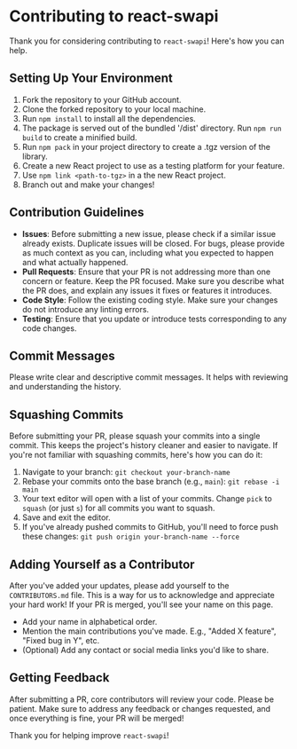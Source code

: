 # Contributing to react-swapi

Thank you for considering contributing to `react-swapi`! Here's how you can help.

## Setting Up Your Environment

1. Fork the repository to your GitHub account.
2. Clone the forked repository to your local machine.
3. Run `npm install` to install all the dependencies.
4. The package is served out of the bundled '/dist' directory. Run `npm run build` to create a minified build.
5. Run `npm pack` in your project directory to create a .tgz version of the library.
6. Create a new React project to use as a testing platform for your feature.
7. Use `npm link <path-to-tgz>` in a the new React project.
8. Branch out and make your changes!

## Contribution Guidelines

- **Issues**: Before submitting a new issue, please check if a similar issue already exists. Duplicate issues will be closed. For bugs, please provide as much context as you can, including what you expected to happen and what actually happened.
- **Pull Requests**: Ensure that your PR is not addressing more than one concern or feature. Keep the PR focused. Make sure you describe what the PR does, and explain any issues it fixes or features it introduces.
- **Code Style**: Follow the existing coding style. Make sure your changes do not introduce any linting errors.
- **Testing**: Ensure that you update or introduce tests corresponding to any code changes.

## Commit Messages

Please write clear and descriptive commit messages. It helps with reviewing and understanding the history.

## Squashing Commits

Before submitting your PR, please squash your commits into a single commit. This keeps the project's history cleaner and easier to navigate. If you're not familiar with squashing commits, here's how you can do it:

1. Navigate to your branch: `git checkout your-branch-name`
2. Rebase your commits onto the base branch (e.g., `main`): `git rebase -i main`
3. Your text editor will open with a list of your commits. Change `pick` to `squash` (or just `s`) for all commits you want to squash.
4. Save and exit the editor.
5. If you've already pushed commits to GitHub, you'll need to force push these changes: `git push origin your-branch-name --force`

## Adding Yourself as a Contributor

After you've added your updates, please add yourself to the `CONTRIBUTORS.md` file. This is a way for us to acknowledge and appreciate your hard work! If your PR is merged, you'll see your name on this page.

- Add your name in alphabetical order.
- Mention the main contributions you've made. E.g., "Added X feature", "Fixed bug in Y", etc.
- (Optional) Add any contact or social media links you'd like to share.

## Getting Feedback

After submitting a PR, core contributors will review your code. Please be patient. Make sure to address any feedback or changes requested, and once everything is fine, your PR will be merged!

Thank you for helping improve `react-swapi`!
